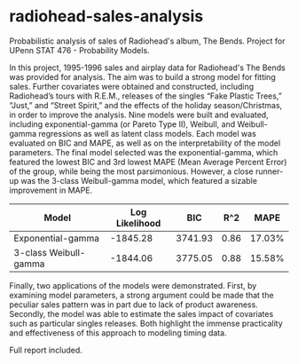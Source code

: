 # radiohead-sales-analysis
Probabilistic analysis of sales of Radiohead's album, The Bends. Project for UPenn STAT 476 - Probability Models.

In this project, 1995-1996 sales and airplay data for Radiohead's The Bends was provided for analysis. The aim was to build a strong model for fitting sales. Further covariates were obtained and constructed, including Radiohead’s tours with R.E.M., releases of the singles “Fake Plastic Trees,” “Just,” and “Street Spirit,” and the effects of the holiday season/Christmas, in order to improve the analysis.
Nine models were built and evaluated, including exponential-gamma (or Pareto Type II), Weibull, and Weibull-gamma regressions as well as latent class models. Each model was evaluated on BIC and MAPE, as well as on the interpretability of the model parameters. The final model selected was the exponential-gamma, which featured the lowest BIC and 3rd lowest MAPE (Mean Average Percent Error) of the group, while being the most parsimonious. However, a close runner-up was the 3-class Weibull-gamma model, which featured a sizable improvement in MAPE.

| Model  | Log Likelihood | BIC | R^2 | MAPE |
| ------ | -------- | --- | --- | ---- |
| Exponential-gamma  | -1845.28  | 3741.93 | 0.86 | 17.03% |
| 3-class Weibull-gamma  | -1844.06 | 3775.05 | 0.88 | 15.58% |

Finally, two applications of the models were demonstrated. First, by examining model parameters, a strong argument could be made that the peculiar sales pattern was in part due to lack of product awareness. Secondly, the model was able to estimate the sales impact of covariates such as particular singles releases. Both highlight the immense practicality and effectiveness of this approach to modeling timing data.

Full report included.
